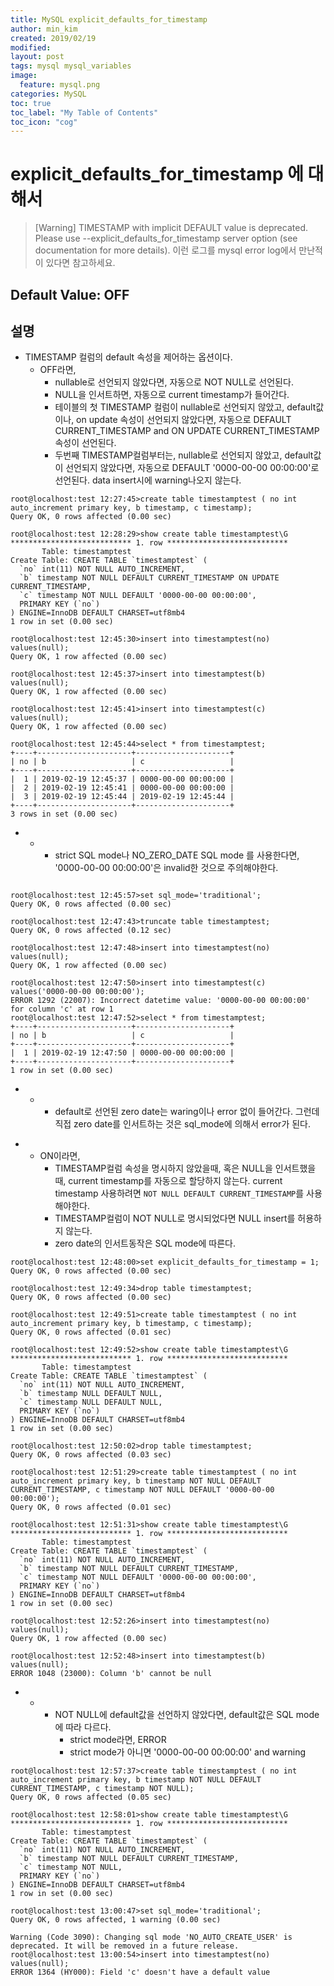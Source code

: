 ```yaml
---
title: MySQL explicit_defaults_for_timestamp
author: min_kim
created: 2019/02/19
modified:
layout: post
tags: mysql mysql_variables
image:
  feature: mysql.png
categories: MySQL
toc: true
toc_label: "My Table of Contents"
toc_icon: "cog"
---
```

 
# explicit_defaults_for_timestamp 에 대해서
> [Warning] TIMESTAMP with implicit DEFAULT value is deprecated. Please use --explicit_defaults_for_timestamp server option (see documentation for more details).
> 이런 로그를 mysql error log에서 만난적이 있다면 참고하세요.

## Default Value: OFF
## 설명
* TIMESTAMP 컬럼의 default 속성을 제어하는 옵션이다.
  * OFF라면, 
    - nullable로 선언되지 않았다면, 자동으로 NOT NULL로 선언된다. 
    - NULL을 인서트하면, 자동으로 current timestamp가 들어간다.
    - 테이블의 첫 TIMESTAMP 컬럼이 nullable로 선언되지 않았고, default값이나, on update 속성이 선언되지 않았다면, 자동으로 DEFAULT CURRENT_TIMESTAMP and ON UPDATE CURRENT_TIMESTAMP 속성이 선언된다.
    - 두번째 TIMESTAMP컬럼부터는,  nullable로 선언되지 않았고, default값이 선언되지 않았다면, 자동으로 DEFAULT '0000-00-00 00:00:00'로 선언된다. data insert시에 warning나오지 않는다.
    
```
root@localhost:test 12:27:45>create table timestamptest ( no int auto_increment primary key, b timestamp, c timestamp);
Query OK, 0 rows affected (0.00 sec)

root@localhost:test 12:28:29>show create table timestamptest\G
*************************** 1. row ***************************
       Table: timestamptest
Create Table: CREATE TABLE `timestamptest` (
  `no` int(11) NOT NULL AUTO_INCREMENT,
  `b` timestamp NOT NULL DEFAULT CURRENT_TIMESTAMP ON UPDATE CURRENT_TIMESTAMP,
  `c` timestamp NOT NULL DEFAULT '0000-00-00 00:00:00',
  PRIMARY KEY (`no`)
) ENGINE=InnoDB DEFAULT CHARSET=utf8mb4
1 row in set (0.00 sec)

root@localhost:test 12:45:30>insert into timestamptest(no) values(null);
Query OK, 1 row affected (0.00 sec)

root@localhost:test 12:45:37>insert into timestamptest(b) values(null);
Query OK, 1 row affected (0.00 sec)

root@localhost:test 12:45:41>insert into timestamptest(c) values(null);
Query OK, 1 row affected (0.00 sec)

root@localhost:test 12:45:44>select * from timestamptest;
+----+---------------------+---------------------+
| no | b                   | c                   |
+----+---------------------+---------------------+
|  1 | 2019-02-19 12:45:37 | 0000-00-00 00:00:00 |
|  2 | 2019-02-19 12:45:41 | 0000-00-00 00:00:00 |
|  3 | 2019-02-19 12:45:44 | 2019-02-19 12:45:44 |
+----+---------------------+---------------------+
3 rows in set (0.00 sec)

```

- - - strict SQL mode나  NO_ZERO_DATE SQL mode 를 사용한다면,  '0000-00-00 00:00:00'은 invalid한 것으로 주의해야한다.
    
```

root@localhost:test 12:45:57>set sql_mode='traditional';
Query OK, 0 rows affected (0.00 sec)

root@localhost:test 12:47:43>truncate table timestamptest;
Query OK, 0 rows affected (0.12 sec)

root@localhost:test 12:47:48>insert into timestamptest(no) values(null);
Query OK, 1 row affected (0.00 sec)

root@localhost:test 12:47:50>insert into timestamptest(c) values('0000-00-00 00:00:00');
ERROR 1292 (22007): Incorrect datetime value: '0000-00-00 00:00:00' for column 'c' at row 1
root@localhost:test 12:47:52>select * from timestamptest;
+----+---------------------+---------------------+
| no | b                   | c                   |
+----+---------------------+---------------------+
|  1 | 2019-02-19 12:47:50 | 0000-00-00 00:00:00 |
+----+---------------------+---------------------+
1 row in set (0.00 sec)

```

- - - default로 선언된 zero date는 waring이나 error 없이 들어간다. 그런데 직접 zero date를 인서트하는 것은 sql_mode에 의해서 error가 된다. 
* * ON이라면,
    - TIMESTAMP컬럼 속성을 명시하지 않았을때, 혹은 NULL을 인서트했을 때, current timestamp를 자동으로 할당하지 않는다. current timestamp 사용하려면 `NOT NULL DEFAULT CURRENT_TIMESTAMP`를 사용해야한다.
    - TIMESTAMP컬럼이 NOT NULL로 명시되었다면 NULL insert를 허용하지 않는다. 
    - zero date의 인서트동작은 SQL mode에 따른다.
```
root@localhost:test 12:48:00>set explicit_defaults_for_timestamp = 1;
Query OK, 0 rows affected (0.00 sec)

root@localhost:test 12:49:34>drop table timestamptest;
Query OK, 0 rows affected (0.00 sec)

root@localhost:test 12:49:51>create table timestamptest ( no int auto_increment primary key, b timestamp, c timestamp);
Query OK, 0 rows affected (0.01 sec)

root@localhost:test 12:49:52>show create table timestamptest\G
*************************** 1. row ***************************
       Table: timestamptest
Create Table: CREATE TABLE `timestamptest` (
  `no` int(11) NOT NULL AUTO_INCREMENT,
  `b` timestamp NULL DEFAULT NULL,
  `c` timestamp NULL DEFAULT NULL,
  PRIMARY KEY (`no`)
) ENGINE=InnoDB DEFAULT CHARSET=utf8mb4
1 row in set (0.00 sec)

root@localhost:test 12:50:02>drop table timestamptest;
Query OK, 0 rows affected (0.03 sec)

root@localhost:test 12:51:29>create table timestamptest ( no int auto_increment primary key, b timestamp NOT NULL DEFAULT CURRENT_TIMESTAMP, c timestamp NOT NULL DEFAULT '0000-00-00 00:00:00');
Query OK, 0 rows affected (0.01 sec)

root@localhost:test 12:51:31>show create table timestamptest\G
*************************** 1. row ***************************
       Table: timestamptest
Create Table: CREATE TABLE `timestamptest` (
  `no` int(11) NOT NULL AUTO_INCREMENT,
  `b` timestamp NOT NULL DEFAULT CURRENT_TIMESTAMP,
  `c` timestamp NOT NULL DEFAULT '0000-00-00 00:00:00',
  PRIMARY KEY (`no`)
) ENGINE=InnoDB DEFAULT CHARSET=utf8mb4
1 row in set (0.00 sec)

root@localhost:test 12:52:26>insert into timestamptest(no) values(null);
Query OK, 1 row affected (0.00 sec)

root@localhost:test 12:52:48>insert into timestamptest(b) values(null);
ERROR 1048 (23000): Column 'b' cannot be null

```
- - - NOT NULL에 default값을 선언하지 않았다면, default값은 SQL mode에 따라 다르다.
      - strict mode라면, ERROR
      - strict mode가 아니면 '0000-00-00 00:00:00' and warning
      
```
root@localhost:test 12:57:37>create table timestamptest ( no int auto_increment primary key, b timestamp NOT NULL DEFAULT CURRENT_TIMESTAMP, c timestamp NOT NULL);
Query OK, 0 rows affected (0.05 sec)

root@localhost:test 12:58:01>show create table timestamptest\G
*************************** 1. row ***************************
       Table: timestamptest
Create Table: CREATE TABLE `timestamptest` (
  `no` int(11) NOT NULL AUTO_INCREMENT,
  `b` timestamp NOT NULL DEFAULT CURRENT_TIMESTAMP,
  `c` timestamp NOT NULL,
  PRIMARY KEY (`no`)
) ENGINE=InnoDB DEFAULT CHARSET=utf8mb4
1 row in set (0.00 sec)

root@localhost:test 13:00:47>set sql_mode='traditional';
Query OK, 0 rows affected, 1 warning (0.00 sec)

Warning (Code 3090): Changing sql mode 'NO_AUTO_CREATE_USER' is deprecated. It will be removed in a future release.
root@localhost:test 13:00:54>insert into timestamptest(no) values(null);
ERROR 1364 (HY000): Field 'c' doesn't have a default value
```



